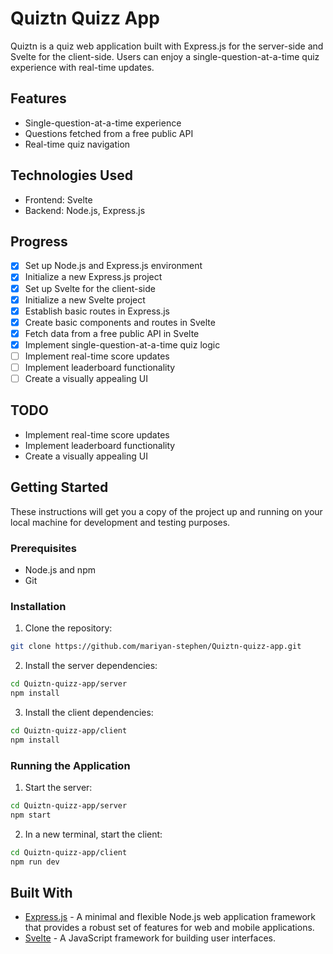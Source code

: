 # Quiztn Quizz App

Quiztn is a quiz web application built with Express.js for the server-side and Svelte for the client-side. Users can enjoy a single-question-at-a-time quiz experience with real-time updates.

## Features
- Single-question-at-a-time experience
- Questions fetched from a free public API
- Real-time quiz navigation

## Technologies Used
- Frontend: Svelte
- Backend: Node.js, Express.js

## Progress
- [x] Set up Node.js and Express.js environment
- [x] Initialize a new Express.js project
- [x] Set up Svelte for the client-side
- [x] Initialize a new Svelte project
- [x] Establish basic routes in Express.js
- [x] Create basic components and routes in Svelte
- [x] Fetch data from a free public API in Svelte
- [x] Implement single-question-at-a-time quiz logic
- [ ] Implement real-time score updates
- [ ] Implement leaderboard functionality
- [ ] Create a visually appealing UI

## TODO
- Implement real-time score updates
- Implement leaderboard functionality
- Create a visually appealing UI

## Getting Started

These instructions will get you a copy of the project up and running on your local machine for development and testing purposes.

### Prerequisites

- Node.js and npm
- Git

### Installation

1. Clone the repository:
```bash
git clone https://github.com/mariyan-stephen/Quiztn-quizz-app.git
```

2. Install the server dependencies:
```bash
cd Quiztn-quizz-app/server
npm install
```

3. Install the client dependencies:
```bash
cd Quiztn-quizz-app/client
npm install
```

### Running the Application

1. Start the server:
```bash
cd Quiztn-quizz-app/server
npm start
```

2. In a new terminal, start the client:
```bash
cd Quiztn-quizz-app/client
npm run dev
```

## Built With

- [Express.js](https://expressjs.com/) - A minimal and flexible Node.js web application framework that provides a robust set of features for web and mobile applications.
- [Svelte](https://svelte.dev/) - A JavaScript framework for building user interfaces.
